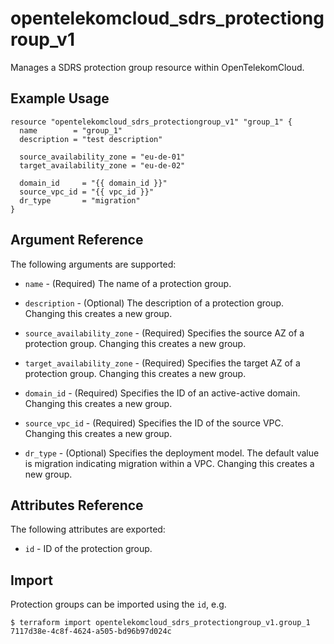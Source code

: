 # opentelekomcloud_sdrs_protectiongroup_v1

Manages a SDRS protection group resource within OpenTelekomCloud.

## Example Usage

```hcl
resource "opentelekomcloud_sdrs_protectiongroup_v1" "group_1" {
  name        = "group_1"
  description = "test description"

  source_availability_zone = "eu-de-01"
  target_availability_zone = "eu-de-02"

  domain_id     = "{{ domain_id }}"
  source_vpc_id = "{{ vpc_id }}"
  dr_type       = "migration"
}
```

## Argument Reference

The following arguments are supported:

* `name` - (Required) The name of a protection group.

* `description` - (Optional) The description of a protection group. Changing this creates a new group.

* `source_availability_zone` - (Required) Specifies the source AZ of a protection group. Changing this creates a new group.

* `target_availability_zone` - (Required) Specifies the target AZ of a protection group. Changing this creates a new group.

* `domain_id` - (Required) Specifies the ID of an active-active domain. Changing this creates a new group.

* `source_vpc_id` - (Required) Specifies the ID of the source VPC. Changing this creates a new group.

* `dr_type` - (Optional) Specifies the deployment model. The default value is migration indicating migration within a VPC.
	Changing this creates a new group.


## Attributes Reference

The following attributes are exported:

* `id` -  ID of the protection group.

## Import

Protection groups can be imported using the `id`, e.g.

```
$ terraform import opentelekomcloud_sdrs_protectiongroup_v1.group_1 7117d38e-4c8f-4624-a505-bd96b97d024c
```

